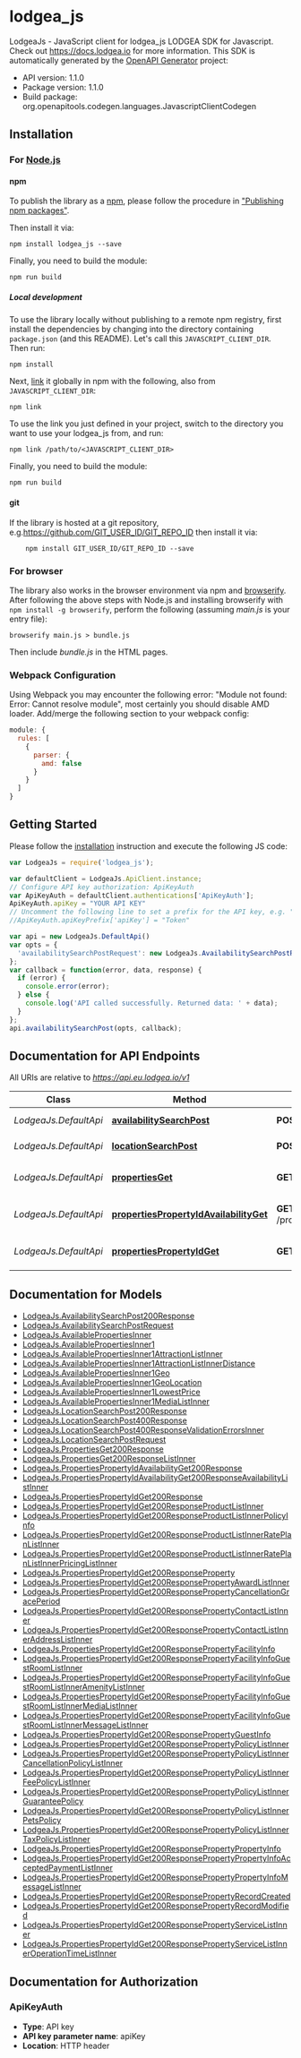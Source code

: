 # lodgea_js

LodgeaJs - JavaScript client for lodgea_js
LODGEA SDK for Javascript. Check out https://docs.lodgea.io for more information.
This SDK is automatically generated by the [OpenAPI Generator](https://openapi-generator.tech) project:

- API version: 1.1.0
- Package version: 1.1.0
- Build package: org.openapitools.codegen.languages.JavascriptClientCodegen

## Installation

### For [Node.js](https://nodejs.org/)

#### npm

To publish the library as a [npm](https://www.npmjs.com/), please follow the procedure in ["Publishing npm packages"](https://docs.npmjs.com/getting-started/publishing-npm-packages).

Then install it via:

```shell
npm install lodgea_js --save
```

Finally, you need to build the module:

```shell
npm run build
```

##### Local development

To use the library locally without publishing to a remote npm registry, first install the dependencies by changing into the directory containing `package.json` (and this README). Let's call this `JAVASCRIPT_CLIENT_DIR`. Then run:

```shell
npm install
```

Next, [link](https://docs.npmjs.com/cli/link) it globally in npm with the following, also from `JAVASCRIPT_CLIENT_DIR`:

```shell
npm link
```

To use the link you just defined in your project, switch to the directory you want to use your lodgea_js from, and run:

```shell
npm link /path/to/<JAVASCRIPT_CLIENT_DIR>
```

Finally, you need to build the module:

```shell
npm run build
```

#### git

If the library is hosted at a git repository, e.g.https://github.com/GIT_USER_ID/GIT_REPO_ID
then install it via:

```shell
    npm install GIT_USER_ID/GIT_REPO_ID --save
```

### For browser

The library also works in the browser environment via npm and [browserify](http://browserify.org/). After following
the above steps with Node.js and installing browserify with `npm install -g browserify`,
perform the following (assuming *main.js* is your entry file):

```shell
browserify main.js > bundle.js
```

Then include *bundle.js* in the HTML pages.

### Webpack Configuration

Using Webpack you may encounter the following error: "Module not found: Error:
Cannot resolve module", most certainly you should disable AMD loader. Add/merge
the following section to your webpack config:

```javascript
module: {
  rules: [
    {
      parser: {
        amd: false
      }
    }
  ]
}
```

## Getting Started

Please follow the [installation](#installation) instruction and execute the following JS code:

```javascript
var LodgeaJs = require('lodgea_js');

var defaultClient = LodgeaJs.ApiClient.instance;
// Configure API key authorization: ApiKeyAuth
var ApiKeyAuth = defaultClient.authentications['ApiKeyAuth'];
ApiKeyAuth.apiKey = "YOUR API KEY"
// Uncomment the following line to set a prefix for the API key, e.g. "Token" (defaults to null)
//ApiKeyAuth.apiKeyPrefix['apiKey'] = "Token"

var api = new LodgeaJs.DefaultApi()
var opts = {
  'availabilitySearchPostRequest': new LodgeaJs.AvailabilitySearchPostRequest() // {AvailabilitySearchPostRequest} 
};
var callback = function(error, data, response) {
  if (error) {
    console.error(error);
  } else {
    console.log('API called successfully. Returned data: ' + data);
  }
};
api.availabilitySearchPost(opts, callback);

```

## Documentation for API Endpoints

All URIs are relative to *https://api.eu.lodgea.io/v1*

Class | Method | HTTP request | Description
------------ | ------------- | ------------- | -------------
*LodgeaJs.DefaultApi* | [**availabilitySearchPost**](docs/DefaultApi.md#availabilitySearchPost) | **POST** /availability/search | Search for availability
*LodgeaJs.DefaultApi* | [**locationSearchPost**](docs/DefaultApi.md#locationSearchPost) | **POST** /location/search | Search for location
*LodgeaJs.DefaultApi* | [**propertiesGet**](docs/DefaultApi.md#propertiesGet) | **GET** /properties | List (filtered) properties
*LodgeaJs.DefaultApi* | [**propertiesPropertyIdAvailabilityGet**](docs/DefaultApi.md#propertiesPropertyIdAvailabilityGet) | **GET** /properties/{propertyId}/availability | Get a properties availability
*LodgeaJs.DefaultApi* | [**propertiesPropertyIdGet**](docs/DefaultApi.md#propertiesPropertyIdGet) | **GET** /properties/{propertyId} | Get a properties details


## Documentation for Models

 - [LodgeaJs.AvailabilitySearchPost200Response](docs/AvailabilitySearchPost200Response.md)
 - [LodgeaJs.AvailabilitySearchPostRequest](docs/AvailabilitySearchPostRequest.md)
 - [LodgeaJs.AvailablePropertiesInner](docs/AvailablePropertiesInner.md)
 - [LodgeaJs.AvailablePropertiesInner1](docs/AvailablePropertiesInner1.md)
 - [LodgeaJs.AvailablePropertiesInner1AttractionListInner](docs/AvailablePropertiesInner1AttractionListInner.md)
 - [LodgeaJs.AvailablePropertiesInner1AttractionListInnerDistance](docs/AvailablePropertiesInner1AttractionListInnerDistance.md)
 - [LodgeaJs.AvailablePropertiesInner1Geo](docs/AvailablePropertiesInner1Geo.md)
 - [LodgeaJs.AvailablePropertiesInner1GeoLocation](docs/AvailablePropertiesInner1GeoLocation.md)
 - [LodgeaJs.AvailablePropertiesInner1LowestPrice](docs/AvailablePropertiesInner1LowestPrice.md)
 - [LodgeaJs.AvailablePropertiesInner1MediaListInner](docs/AvailablePropertiesInner1MediaListInner.md)
 - [LodgeaJs.LocationSearchPost200Response](docs/LocationSearchPost200Response.md)
 - [LodgeaJs.LocationSearchPost400Response](docs/LocationSearchPost400Response.md)
 - [LodgeaJs.LocationSearchPost400ResponseValidationErrorsInner](docs/LocationSearchPost400ResponseValidationErrorsInner.md)
 - [LodgeaJs.LocationSearchPostRequest](docs/LocationSearchPostRequest.md)
 - [LodgeaJs.PropertiesGet200Response](docs/PropertiesGet200Response.md)
 - [LodgeaJs.PropertiesGet200ResponseListInner](docs/PropertiesGet200ResponseListInner.md)
 - [LodgeaJs.PropertiesPropertyIdAvailabilityGet200Response](docs/PropertiesPropertyIdAvailabilityGet200Response.md)
 - [LodgeaJs.PropertiesPropertyIdAvailabilityGet200ResponseAvailabilityListInner](docs/PropertiesPropertyIdAvailabilityGet200ResponseAvailabilityListInner.md)
 - [LodgeaJs.PropertiesPropertyIdGet200Response](docs/PropertiesPropertyIdGet200Response.md)
 - [LodgeaJs.PropertiesPropertyIdGet200ResponseProductListInner](docs/PropertiesPropertyIdGet200ResponseProductListInner.md)
 - [LodgeaJs.PropertiesPropertyIdGet200ResponseProductListInnerPolicyInfo](docs/PropertiesPropertyIdGet200ResponseProductListInnerPolicyInfo.md)
 - [LodgeaJs.PropertiesPropertyIdGet200ResponseProductListInnerRatePlanListInner](docs/PropertiesPropertyIdGet200ResponseProductListInnerRatePlanListInner.md)
 - [LodgeaJs.PropertiesPropertyIdGet200ResponseProductListInnerRatePlanListInnerPricingListInner](docs/PropertiesPropertyIdGet200ResponseProductListInnerRatePlanListInnerPricingListInner.md)
 - [LodgeaJs.PropertiesPropertyIdGet200ResponseProperty](docs/PropertiesPropertyIdGet200ResponseProperty.md)
 - [LodgeaJs.PropertiesPropertyIdGet200ResponsePropertyAwardListInner](docs/PropertiesPropertyIdGet200ResponsePropertyAwardListInner.md)
 - [LodgeaJs.PropertiesPropertyIdGet200ResponsePropertyCancellationGracePeriod](docs/PropertiesPropertyIdGet200ResponsePropertyCancellationGracePeriod.md)
 - [LodgeaJs.PropertiesPropertyIdGet200ResponsePropertyContactListInner](docs/PropertiesPropertyIdGet200ResponsePropertyContactListInner.md)
 - [LodgeaJs.PropertiesPropertyIdGet200ResponsePropertyContactListInnerAddressListInner](docs/PropertiesPropertyIdGet200ResponsePropertyContactListInnerAddressListInner.md)
 - [LodgeaJs.PropertiesPropertyIdGet200ResponsePropertyFacilityInfo](docs/PropertiesPropertyIdGet200ResponsePropertyFacilityInfo.md)
 - [LodgeaJs.PropertiesPropertyIdGet200ResponsePropertyFacilityInfoGuestRoomListInner](docs/PropertiesPropertyIdGet200ResponsePropertyFacilityInfoGuestRoomListInner.md)
 - [LodgeaJs.PropertiesPropertyIdGet200ResponsePropertyFacilityInfoGuestRoomListInnerAmenityListInner](docs/PropertiesPropertyIdGet200ResponsePropertyFacilityInfoGuestRoomListInnerAmenityListInner.md)
 - [LodgeaJs.PropertiesPropertyIdGet200ResponsePropertyFacilityInfoGuestRoomListInnerMediaListInner](docs/PropertiesPropertyIdGet200ResponsePropertyFacilityInfoGuestRoomListInnerMediaListInner.md)
 - [LodgeaJs.PropertiesPropertyIdGet200ResponsePropertyFacilityInfoGuestRoomListInnerMessageListInner](docs/PropertiesPropertyIdGet200ResponsePropertyFacilityInfoGuestRoomListInnerMessageListInner.md)
 - [LodgeaJs.PropertiesPropertyIdGet200ResponsePropertyGuestInfo](docs/PropertiesPropertyIdGet200ResponsePropertyGuestInfo.md)
 - [LodgeaJs.PropertiesPropertyIdGet200ResponsePropertyPolicyListInner](docs/PropertiesPropertyIdGet200ResponsePropertyPolicyListInner.md)
 - [LodgeaJs.PropertiesPropertyIdGet200ResponsePropertyPolicyListInnerCancellationPolicyListInner](docs/PropertiesPropertyIdGet200ResponsePropertyPolicyListInnerCancellationPolicyListInner.md)
 - [LodgeaJs.PropertiesPropertyIdGet200ResponsePropertyPolicyListInnerFeePolicyListInner](docs/PropertiesPropertyIdGet200ResponsePropertyPolicyListInnerFeePolicyListInner.md)
 - [LodgeaJs.PropertiesPropertyIdGet200ResponsePropertyPolicyListInnerGuaranteePolicy](docs/PropertiesPropertyIdGet200ResponsePropertyPolicyListInnerGuaranteePolicy.md)
 - [LodgeaJs.PropertiesPropertyIdGet200ResponsePropertyPolicyListInnerPetsPolicy](docs/PropertiesPropertyIdGet200ResponsePropertyPolicyListInnerPetsPolicy.md)
 - [LodgeaJs.PropertiesPropertyIdGet200ResponsePropertyPolicyListInnerTaxPolicyListInner](docs/PropertiesPropertyIdGet200ResponsePropertyPolicyListInnerTaxPolicyListInner.md)
 - [LodgeaJs.PropertiesPropertyIdGet200ResponsePropertyPropertyInfo](docs/PropertiesPropertyIdGet200ResponsePropertyPropertyInfo.md)
 - [LodgeaJs.PropertiesPropertyIdGet200ResponsePropertyPropertyInfoAcceptedPaymentListInner](docs/PropertiesPropertyIdGet200ResponsePropertyPropertyInfoAcceptedPaymentListInner.md)
 - [LodgeaJs.PropertiesPropertyIdGet200ResponsePropertyPropertyInfoMessageListInner](docs/PropertiesPropertyIdGet200ResponsePropertyPropertyInfoMessageListInner.md)
 - [LodgeaJs.PropertiesPropertyIdGet200ResponsePropertyRecordCreated](docs/PropertiesPropertyIdGet200ResponsePropertyRecordCreated.md)
 - [LodgeaJs.PropertiesPropertyIdGet200ResponsePropertyRecordModified](docs/PropertiesPropertyIdGet200ResponsePropertyRecordModified.md)
 - [LodgeaJs.PropertiesPropertyIdGet200ResponsePropertyServiceListInner](docs/PropertiesPropertyIdGet200ResponsePropertyServiceListInner.md)
 - [LodgeaJs.PropertiesPropertyIdGet200ResponsePropertyServiceListInnerOperationTimeListInner](docs/PropertiesPropertyIdGet200ResponsePropertyServiceListInnerOperationTimeListInner.md)


## Documentation for Authorization



### ApiKeyAuth


- **Type**: API key
- **API key parameter name**: apiKey
- **Location**: HTTP header

